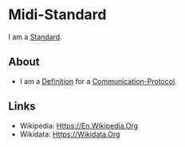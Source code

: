 # Midi-Standard

I am a [Standard](60047.md).

## About

- I am a [Definition](13000002.md) for a [Communication-Protocol](9200003.md).

## Links

- Wikipedia: [Https://En.Wikipedia.Org](Https://En.Wikipedia.Org/wiki/MIDI)
- Wikidata: [Https://Wikidata.Org](Https://Wikidata.Org/wiki/Q80535)
